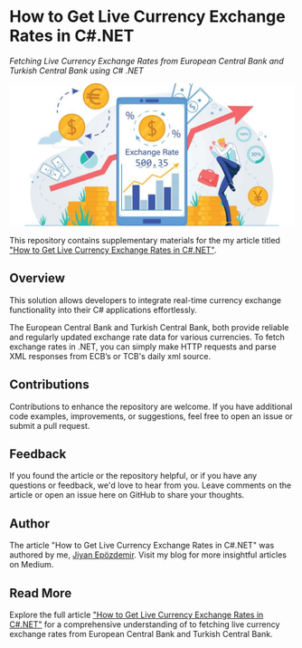 # How to Get Live Currency Exchange Rates in C#.NET

*Fetching Live Currency Exchange Rates from European Central Bank and Turkish Central Bank using C# .NET*

![Live Currency Exchange Rates](/cover.jpeg "Live Currency Exchange Rates")

This repository contains supplementary materials for the my article titled ["How to Get Live Currency Exchange Rates in C#.NET"](https://medium.com/@jepozdemir/how-to-get-live-currency-exchange-rates-in-c-net-c8026db1f588).

## Overview
This solution allows developers to integrate real-time currency exchange functionality into their C# applications effortlessly.

The European Central Bank and Turkish Central Bank, both provide reliable and regularly updated exchange rate data for various currencies. To fetch exchange rates in .NET, you can simply make HTTP requests and parse XML responses from ECB’s or TCB's daily xml source.

## Contributions

Contributions to enhance the repository are welcome. If you have additional code examples, improvements, or suggestions, feel free to open an issue or submit a pull request.

## Feedback

If you found the article or the repository helpful, or if you have any questions or feedback, we'd love to hear from you. Leave comments on the article or open an issue here on GitHub to share your thoughts.

## Author

The article "How to Get Live Currency Exchange Rates in C#.NET" was authored by me, [Jiyan Epözdemir](https://medium.com/@jepozdemir). Visit my blog for more insightful articles on Medium.

## Read More

Explore the full article ["How to Get Live Currency Exchange Rates in C#.NET"](https://medium.com/@jepozdemir/how-to-get-live-currency-exchange-rates-in-c-net-c8026db1f588) for a comprehensive understanding of to fetching live currency exchange rates from European Central Bank and Turkish Central Bank.
